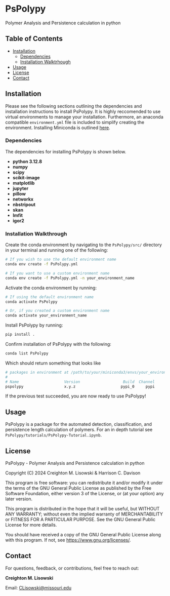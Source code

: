 # PsPolypy
Polymer Analysis and Persistence calculation in python

## Table of Contents
- [Installation](#installation)
    - [Dependencies](#dependencies)
    - [Installation Walktrhough](#installation-walkthrough)
- [Usage](#usage)
- [License](#license)
- [Contact](#contact)

## Installation
Please see the following sections outlining the dependencies and installation instructions to install PsPolypy. It is highly reccomended to use virtual environments to manage your installation. Furthermore, an anaconda compatible ```environment.yml``` file is included to simplify creating the environment. Installing Miniconda is outlined [here](https://docs.anaconda.com/miniconda/install/).

### Dependencies
The dependencies for installing PsPolypy is shown below.

- **python 3.12.8**
- **numpy**
- **scipy**
- **scikit-image**
- **matplotlib**
- **jupyter**
- **pillow**
- **networkx**
- **nbstripout**
- **skan**
- **lmfit**
- **igor2**

### Installation Walkthrough
Create the conda environment by navigating to the `PsPolypy/src/` directory in your terminal and running one of the following:

```bash
# If you wish to use the default environment name
conda env create -f PsPolypy.yml

# If you want to use a custom environment name
conda env create -f PsPolypy.yml -n your_environment_name
```

Activate the conda environment by running:

```bash
# If using the default environment name
conda activate PsPolypy

# Or, if you created a custom environment name
conda activate your_environment_name
```

Install PsPolypy by running:
```bash
pip install .
```

Confirm installation of PsPolypy with the following:
```bash
conda list PsPolypy
```

Which should return something that looks like
```bash
# packages in environment at /path/to/your/miniconda3/envs/your_environment_name:
#
# Name                    Version                   Build  Channel
pspolypy                  x.y.z                    pypi_0     pypi
```

If the previous test succeeded, you are now ready to use PsPolypy!

## Usage
PsPolypy is a package for the automated detection, classification, and persistence length calculation of polymers. For an in depth tutorial see ```PsPolypy/tutorials/PsPolypy-Tutorial.ipynb```.

## License
PsPolypy - Polymer Analysis and Persistence calculation in python

Copyright (C) 2024  Creighton M. Lisowski & Harrison C. Davison

This program is free software: you can redistribute it and/or modify it under the terms of the GNU General Public License as published by the Free Software Foundation, either version 3 of the License, or (at your option) any later version.

This program is distributed in the hope that it will be useful, but WITHOUT ANY WARRANTY; without even the implied warranty of MERCHANTABILITY or FITNESS FOR A PARTICULAR PURPOSE.  See the GNU General Public License for more details.

You should have received a copy of the GNU General Public License along with this program.  If not, see <https://www.gnu.org/licenses/>.

## Contact
For questions, feedback, or contributions, feel free to reach out:

**Creighton M. Lisowski**

Email: CLisowski@missouri.edu